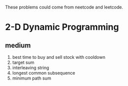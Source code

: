 These problems could come from neetcode and leetcode.

# 2-D Dynamic Programming

## medium
1. best time to buy and sell stock with cooldown
2. target sum
3. interleaving string
4. longest common subsequence
5. minimum path sum

